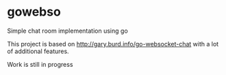 gowebso
=======

Simple chat room implementation using go

This project is based on http://gary.burd.info/go-websocket-chat with a lot of additional features.

Work is still in progress
